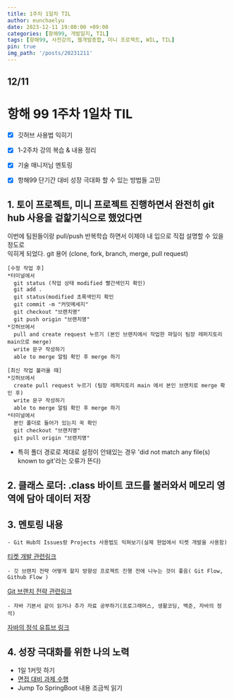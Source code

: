 ```yaml
---
title: 1주차 1일차 TIL
author: eunchaelyu
date: 2023-12-11 19:00:00 +09:00
categories: [항해99, 개발일지, TIL]
tags: [항해99, 사전강의, 웹개발종합, 미니 프로젝트, WIL, TIL]
pin: true
img_path: '/posts/20231211'
---
```


## 12/11
# 항해 99 1주차 1일차 TIL     

- [x] 깃허브 사용법 익히기    
- [x] 1-2주차 강의 복습 & 내용 정리     
- [x] 기술 매니저님 멘토링    
- [x] 항해99 단기간 대비 성장 극대화 할 수 있는 방법들 고민
    

## 1. 토이 프로젝트, 미니 프로젝트 진행하면서 완전히 git hub 사용을 겉핥기식으로 했었다면
   이번에 팀원들이랑 pull/push 반복학습 하면서 이제야 내 입으로 직접 설명할 수 있을 정도로          
   익히게 되었다. git 용어 (clone, fork, branch, merge, pull request)        
```text
[수정 작업 후]
*터미널에서
  git status (작업 상태 modified 빨간색인지 확인)
  git add .
  git status(modified 초록색인지 확인
  git commit -m "커밋메세지"
  git checkout "브랜치명"
  git push origin "브랜치명"
*깃허브에서
  pull and create request 누르기 (본인 브랜치에서 작업한 파일이 팀장 레퍼지토리 main으로 merge)
  write 문구 작성하기
  able to merge 알림 확인 후 merge 하기

[최신 작업 불러올 때]
*깃허브에서
  create pull request 누르기 (팀장 레퍼지토리 main 에서 본인 브랜치로 merge 확인 후)
  write 문구 작성하기
  able to merge 알림 확인 후 merge 하기
*터미널에서
  본인 폴더로 들어가 있는지 꼭 확인 
  git checkout "브랜치명"
  git pull origin "브랜치명"
```
  - 특히 폴더 경로로 제대로 설정이 안돼있는 경우 'did not match any file(s) known to git'라는 오류가 뜬다)    
    
## 2. 클래스 로더: .class 바이트 코드를 불러와서 메모리 영역에 담아 데이터 저장    

## 3. 멘토링 내용         
    - Git Hub의 Issues랑 Projects 사용법도 익혀보기(실제 현업에서 티켓 개발을 사용함)        
   [티켓 개발 관련링크](https://velog.io/@aajaeyoung/ticket-driven-development)    

    - 깃 브랜치 전략 어떻게 할지 방향성 프로젝트 진행 전에 나누는 것이 좋음( Git Flow, Github Flow )    
   [Git 브랜치 전략 관련링크](https://hudi.blog/git-branch-strategy/)    

    - 자바 기본서 같이 읽거나 추가 자료 공부하기(프로그래머스, 생활코딩, 백준, 자바의 정석)    
   [자바의 정석 유튜브 링크](https://www.youtube.com/@keesun.b/videos)    

## 4. 성장 극대화를 위한 나의 노력    
   - 1일 1커밋 하기    
   - [면접 대비 과제 수행](https://github.com/whiteship/live-study/issues?q=is%3Aissue+is%3Aclosed)    
   - Jump To SpringBoot 내용 조금씩 읽기    
